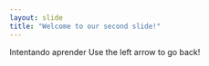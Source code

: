 ```yaml
---
layout: slide
title: "Welcome to our second slide!"
---
```

Intentando aprender 
Use the left arrow to go back!

